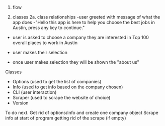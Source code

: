 1. flow 

2. classes 
  2a. class relationships -user greeted with message of what the app does -"Hello this app is here to help you choose the best jobs in Austin, press any key to continue." 

- user is asked to choose a company they are interested in
    Top 100 overall places to work in Austin
   

- user makes their selection

- once user makes selection they will be shown the "about us" 


Classes

- Options (used to get the list of companies)
- Info (used to get info based on the company chosen)
- CLI (user interaction)
- Scraper (used to scrape the website of choice)
- Version


To do next. Get rid of options/info and create one company object
Scrape info at start of program getting rid of the scrape (if empty)
